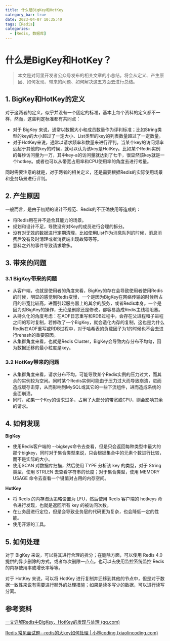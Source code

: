 ```yaml
---
title: 什么是BigKey和HotKey
category_bar: true
date: 2023-04-07 10:35:40
tags: [Redis]
categories:
  - [Redis, 数据库]
---
```


# 什么是BigKey和HotKey？

> 本文是对阿里开发者公众号发布的相关文章的小总结。将会从定义、产生原因、如何发现、带来的问题、如何解决这五方面去进行总结。

## 1. BigKey和HotKey的定义

对于这两者的定义，似乎并没有一个固定的标准，基本上每个资料的定义都不一样，然而，这些判定标准都有共同点：

- 对于 BigKey 来说，通常以数据大小和成员数量作为评判标准；比如String类型的key的大小超过了一定大小、List类型的key的列表数量超过了一定数量。
- 对于HotKey来说，通常以请求频率和数量来进行评判。当某个key的访问频率远超于其他的key的时候，就可以认为该key是HotKey。比如某个Redis实例的每秒访问量为一万，其中key-a的访问量就达到了七千，很显然该key就是一个hotkey。或者也可以从带宽占用率和CPU使用率的角度去进行考量。

同时需要注意的就是，对于两者的相关定义，还是需要根据Redis的实际使用场景和业务场景进行评判。

## 2. 产生原因

一般而言，是由于初期的设计不规范、Redis的不正确使用等造成的：

- 将Redis用在并不适合其能力的场景。
- 规划和设计不足，导致没有对Key的成员进行合理的拆分。
- 没有对无效的数据进行定期清理，比如使用List作为消息队列的时候，消息消费后没有及时清理或者消费端出现故障等等。
- 意料之外的事件导致请求增多。

## 3. 带来的问题

### 3.1 BigKey带来的问题

- 从客户端，也就是使用者的角度来看，BigKey的存在会导致使用者使用Redis的时候，明显的感觉到Redis变慢，一个是因为BigKey在网络传输的时候所占用的带宽比较高，进而引起服务器上的其余的服务，或者Redis本身。一个是因为对BigKey的操作，无论是删除还是修改，都容易造成Redis主线程阻塞。
- 从持久化的角度考虑：在AOF日志重写和RDB过程中，会存在父进程和子进程之间的写时复制，若修改了一个BigKey，就会造化内存的复制，这也是为什么Redis在AOF重写或RDB过程中，对于哈希表的负载因子为1的时候也不会去进行rehash的重要原因。
- 从集群角度来看，也就是Redis Cluster，BigKey会导致内存分布不均匀，因为数据迁移的最小粒度是key。

### 3.2 HotKey带来的问题

- 从集群角度来看，请求分布不均，可能导致某个Redis实例的压力过大，而其余的实例较为空闲。同时某个Redis实例可能由于压力过大而导致崩溃，进而造成缓存击穿，从而影响到MySQL或其它的一些下流组件，进而造成系统的全面崩溃。
- 同时，如果一个Key的请求过多，占用了大部分的带宽或CPU，则会影响其余的请求。

## 4. 如何发现

**BigKey**

- 使用Redis客户端的 --bigkeys命令去查看，但是只会返回每种类型中最大的那个bigkey，同时对于集合类型来说，只会根据集合中的元素个数进行比较，而不是实际的大小。
- 使用SCAN 对数据库扫描，然后使用 TYPE 分析该 key 的类型，对于 String 类型，使用 STRLEN 去查看字符串的长度；对于集合类型，使用 MEMORY USAGE 命令去查看一个键值对占用的内存空间。

**HotKey**

- 将 Redis 的内存淘汰策略设置为 LFU，然后使用 Redis 客户端的 hotkeys 命令进行发现，也就是返回所有 key 的被访问次数。
- 在业务层进行定位，但是会导致业务层的代码更为复杂，也会降低一定的性能。
- 使用开源的工具。

## 5. 如何处理

对于 BigKey 来说，可以将其进行合理的拆分；在删除方面，可以使用 Redis 4.0 提供的异步删除的方式，或者每次删除一点点。也可以去使用监控系统监控 Redis 的内存使用率或增长率等等。

对于 HotKey 来说，可以将 HotKey 进行复制并迁移到其他的节点中，但是对于数据一致性来说有需要进行额外的处理措施；如果是读多写少的数据，可以进行读写分离。

## 参考资料

[一文详解Redis中BigKey、HotKey的发现与处理 (qq.com)](https://mp.weixin.qq.com/s/FPYE1B839_8Yk1-YSiW-1Q)

[Redis 常见面试题--redis的大key如何处理 | 小林coding (xiaolincoding.com)](https://xiaolincoding.com/redis/base/redis_interview.html#redis-的大-key-如何处理)
